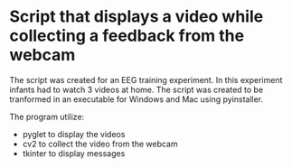 # Script that displays a video while collecting a feedback from the webcam
The script was created for an EEG training experiment.
In this experiment infants had to watch 3 videos at home. The script was created to be tranformed in an executable for Windows and Mac using pyinstaller.

The program utilize:
- pyglet to display the videos
- cv2 to collect the video from the webcam
- tkinter to display messages
